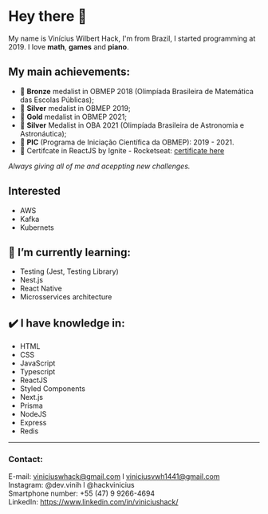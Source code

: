 # Hey there 👋

My name is Vinícius Wilbert Hack, I'm from Brazil, I started programming at 2019. I love **math**, **games** and **piano**.

## My main achievements:
- 🥉 **Bronze** medalist in OBMEP 2018 (Olimpíada Brasileira de Matemática das Escolas Públicas); <br />
- 🥈 **Silver** medalist in OBMEP 2019; <br />
- 🥇 **Gold** medalist in OBMEP 2021; <br />
- 🥈 **Silver** Medalist in OBA 2021 (Olimpíada Brasileira de Astronomia e Astronáutica);
- 🧮 **PIC** (Programa de Iniciação Científica da OBMEP): 2019 - 2021.
- 🚀 Certifcate in ReactJS by Ignite - Rocketseat: [certificate here](https://github.com/ViniciusHack/ViniciusHack/files/8801568/ignite-react-certificado.pdf)

*Always giving all of me and aceppting new challenges.* 

## Interested
- AWS
- Kafka
- Kubernets

## 📑 I’m currently learning:
- Testing (Jest, Testing Library)
- Nest.js
- React Native
- Microsservices architecture

## ✔️ I have knowledge in:
- HTML
- CSS
- JavaScript
- Typescript
- ReactJS
- Styled Components
- Next.js
- Prisma
- NodeJS
- Express
- Redis
<hr />

### Contact: 
E-mail: viniciuswhack@gmail.com l viniciusvwh1441@gmail.com <br>
Instagram: @dev.vinih l @hackvinicius <br>
Smartphone number: +55 (47) 9 9266-4694<br>
LinkedIn: https://www.linkedin.com/in/viniciushack/
